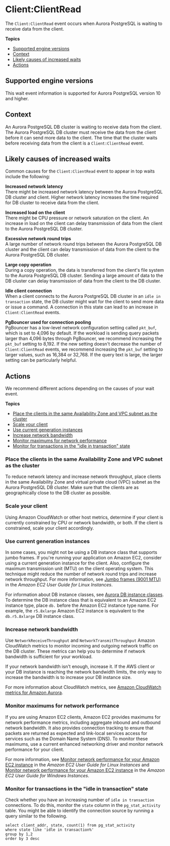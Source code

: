 # Client:ClientRead<a name="apg-waits.clientread"></a>

The `Client:ClientRead` event occurs when Aurora PostgreSQL is waiting to receive data from the client\.

**Topics**
+ [Supported engine versions](#apg-waits.clientread.context.supported)
+ [Context](#apg-waits.clientread.context)
+ [Likely causes of increased waits](#apg-waits.clientread.causes)
+ [Actions](#apg-waits.clientread.actions)

## Supported engine versions<a name="apg-waits.clientread.context.supported"></a>

This wait event information is supported for Aurora PostgreSQL version 10 and higher\.

## Context<a name="apg-waits.clientread.context"></a>

An Aurora PostgreSQL DB cluster is waiting to receive data from the client\. The Aurora PostgreSQL DB cluster must receive the data from the client before it can send more data to the client\. The time that the cluster waits before receiving data from the client is a `Client:ClientRead` event\.

## Likely causes of increased waits<a name="apg-waits.clientread.causes"></a>

Common causes for the `Client:ClientRead` event to appear in top waits include the following: 

**Increased network latency**  
There might be increased network latency between the Aurora PostgreSQL DB cluster and client\. Higher network latency increases the time required for DB cluster to receive data from the client\.

**Increased load on the client**  
There might be CPU pressure or network saturation on the client\. An increase in load on the client can delay transmission of data from the client to the Aurora PostgreSQL DB cluster\.

**Excessive network round trips**  
A large number of network round trips between the Aurora PostgreSQL DB cluster and the client can delay transmission of data from the client to the Aurora PostgreSQL DB cluster\.

**Large copy operation**  
During a copy operation, the data is transferred from the client's file system to the Aurora PostgreSQL DB cluster\. Sending a large amount of data to the DB cluster can delay transmission of data from the client to the DB cluster\.

**Idle client connection**  
When a client connects to the Aurora PostgreSQL DB cluster in an `idle in transaction` state, the DB cluster might wait for the client to send more data or issue a command\. A connection in this state can lead to an increase in `Client:ClientRead` events\.

**PgBouncer used for connection pooling**  
PgBouncer has a low\-level network configuration setting called `pkt_buf`, which is set to 4,096 by default\. If the workload is sending query packets larger than 4,096 bytes through PgBouncer, we recommend increasing the `pkt_buf` setting to 8,192\. If the new setting doesn't decrease the number of `Client:ClientRead` events, we recommend increasing the `pkt_buf` setting to larger values, such as 16,384 or 32,768\. If the query text is large, the larger setting can be particularly helpful\.

## Actions<a name="apg-waits.clientread.actions"></a>

We recommend different actions depending on the causes of your wait event\.

**Topics**
+ [Place the clients in the same Availability Zone and VPC subnet as the cluster](#apg-waits.clientread.actions.az-vpc-subnet)
+ [Scale your client](#apg-waits.clientread.actions.scale-client)
+ [Use current generation instances](#apg-waits.clientread.actions.db-instance-class)
+ [Increase network bandwidth](#apg-waits.clientread.actions.increase-network-bandwidth)
+ [Monitor maximums for network performance](#apg-waits.clientread.actions.monitor-network-performance)
+ [Monitor for transactions in the "idle in transaction" state](#apg-waits.clientread.actions.check-idle-in-transaction)

### Place the clients in the same Availability Zone and VPC subnet as the cluster<a name="apg-waits.clientread.actions.az-vpc-subnet"></a>

To reduce network latency and increase network throughput, place clients in the same Availability Zone and virtual private cloud \(VPC\) subnet as the Aurora PostgreSQL DB cluster\. Make sure that the clients are as geographically close to the DB cluster as possible\.

### Scale your client<a name="apg-waits.clientread.actions.scale-client"></a>

Using Amazon CloudWatch or other host metrics, determine if your client is currently constrained by CPU or network bandwidth, or both\. If the client is constrained, scale your client accordingly\.

### Use current generation instances<a name="apg-waits.clientread.actions.db-instance-class"></a>

In some cases, you might not be using a DB instance class that supports jumbo frames\. If you're running your application on Amazon EC2, consider using a current generation instance for the client\. Also, configure the maximum transmission unit \(MTU\) on the client operating system\. This technique might reduce the number of network round trips and increase network throughput\. For more information, see [ Jumbo frames \(9001 MTU\)](https://docs.aws.amazon.com/AWSEC2/latest/UserGuide/network_mtu.html#jumbo_frame_instances) in the *Amazon EC2 User Guide for Linux Instances*\.

For information about DB instance classes, see [Aurora DB instance classes](Concepts.DBInstanceClass.md)\. To determine the DB instance class that is equivalent to an Amazon EC2 instance type, place `db.` before the Amazon EC2 instance type name\. For example, the `r5.8xlarge` Amazon EC2 instance is equivalent to the `db.r5.8xlarge` DB instance class\.

### Increase network bandwidth<a name="apg-waits.clientread.actions.increase-network-bandwidth"></a>

Use `NetworkReceiveThroughput` and `NetworkTransmitThroughput` Amazon CloudWatch metrics to monitor incoming and outgoing network traffic on the DB cluster\. These metrics can help you to determine if network bandwidth is sufficient for your workload\. 

If your network bandwidth isn't enough, increase it\. If the AWS client or your DB instance is reaching the network bandwidth limits, the only way to increase the bandwidth is to increase your DB instance size\.

For more information about CloudWatch metrics,  see [Amazon CloudWatch metrics for Amazon Aurora](Aurora.AuroraMonitoring.Metrics.md)\.

### Monitor maximums for network performance<a name="apg-waits.clientread.actions.monitor-network-performance"></a>

If you are using Amazon EC2 clients, Amazon EC2 provides maximums for network performance metrics, including aggregate inbound and outbound network bandwidth\. It also provides connection tracking to ensure that packets are returned as expected and link\-local services access for services such as the Domain Name System \(DNS\)\. To monitor these maximums, use a current enhanced networking driver and monitor network performance for your client\. 

For more information, see [ Monitor network performance for your Amazon EC2 instance](https://docs.aws.amazon.com/AWSEC2/latest/UserGuide/monitoring-network-performance-ena.html) in the *Amazon EC2 User Guide for Linux Instances* and [Monitor network performance for your Amazon EC2 instance](https://docs.aws.amazon.com/AWSEC2/latest/WindowsGuide/monitoring-network-performance-ena.html) in the *Amazon EC2 User Guide for Windows Instances*\.

### Monitor for transactions in the "idle in transaction" state<a name="apg-waits.clientread.actions.check-idle-in-transaction"></a>

Check whether you have an increasing number of `idle in transaction` connections\. To do this, monitor the `state` column in the `pg_stat_activity` table\. You might be able to identify the connection source by running a query similar to the following\.

```
select client_addr, state, count(1) from pg_stat_activity 
where state like 'idle in transaction%' 
group by 1,2 
order by 3 desc
```